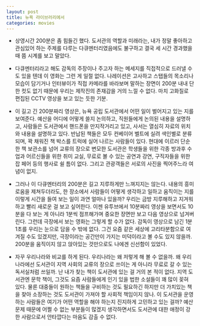 ```yaml
---
layout: post
title: 뉴욕 라이브러리에서
categories: movies
---
```


- 상영시간 200분은 좀 힘들긴 했다. 도서관의 역할과 미래라는, 내가 정말 좋아하고 관심있어 하는 주제를 다루는 다큐멘터리였음에도 불구하고 결국 세 시간 경과했을 때 쯤 시계를 보고 말았다. 

- 다큐멘터리라고 해도 감독의 주장이나 주고자 하는 메세지를 직접적으로 드러낼 수도 있을 텐데 이 영화는 그런 게 일절 없다. 나레이션은 고사하고 스탭들의 목소리나 모습이 담기거나 인터뷰이가 직접 카메라를 바라보며 말하는 장면이 200분 내내 단 한 컷도 없기 때문에 우리는 제작진의 존재감을 거의 느낄 수 없다. 마치 고화질로 편집된 CCTV 영상을 보고 있는 듯한 기분.

- 이 길고 긴 200분짜리 영상은, 뉴욕 공립 도서관에서 어떤 일이 벌어지고 있는 지를 보여준다. 예산을 어디에 어떻게 쓸지 논의하고, 직원들에게 논의된 내용을 설명하고, 사람들은 도서관에서 핸드폰을 만지작거리고 있고, 사서는 열심히 자료의 위치와 내용을 설명하고 있다. 반납된 책들은 모두 컨베이어 벨트에 실려 색인별로 분류되며, 꽉 채워진 책 박스를 트럭에 실어 나르는 사람들이 있다. 현대에 이르러 단순한 책 보관소를 넘어 교류의 장으로 변모한 도서관은 학생들을 위한 각종 방과후 수업과 어르신들을 위한 취미 교실, 무료로 볼 수 있는 공연과 강연, 구직자들을 위한 잡 페어 등의 행사로 쉴 틈이 없다. 그리고 관광객들은 서로의 사진을 찍어주느라 여념이 없지.

- 그러나 이 다큐멘터리의 200분은 길고 지루하게만 느껴지지는 않는다. 내용의 흥미로움을 제쳐두더라도, 한 장소에서 사람들이 어떻게 생각하고 일하고 움직이는 지를 이렇게 시간을 들여 보는 일이 과연 얼마나 있을까? 우리는 금방 지루해하고 지겨워하고 빨리 새로운 걸 보고 싶어한다. 이젠 유투브에서 10분짜리 영상을 보면서도 10분을 다 보는 게 아니라 1분씩 점프해가며 중요한 장면만 보고 다음 영상으로 넘겨버린다. 그런데 극장에서 보는 영화는 그렇게 할 수가 없다. 감독이 영상으로 남긴 1분 1초를 우리는 눈으로 담을 수 밖에 없다. 그건 요즘 같은 세상에 고리타분함으로 여겨질 수도 있겠지만, 극장이라는 공간만이 가지는 미덕이라고 볼 수도 있지 않을까. 200분을 움직이지 않고 앉아있는 것만으로도 나에겐 신선함이 있었다.

- 자꾸 우리나라와 비교를 하게 된다. 우리나라는 왜 저렇게 해 볼 수 없을까. 왜 우리나라에선 도서관이 지역 사회의 교류의 장으로 쓰이는 게 아니라 무료로 갈 수 있는 독서실처럼 쓰일까. 난 내가 찾는 책이 도서관에 있는 걸 거의 본 적이 없다. 지역 도서관엔 문학 책이, 그것도 요즘 사람들에게 인기 있을 법한 소설들이 꽤 많이 꽂혀 있다. 물론 대중들이 원하는 책들을 구비하는 것도 필요하긴 하지만 더 가치있는 책을 찾아 소장하는 것도 도서관이 가져야 할 사회적 책임이지 않나. 이 도서관을 운영하는 사람들은 여기가 어떤 역할을 해야 하는지 진지하게 고민하고 있는 걸까? 예산 문제 때문에 어쩔 수 없는 부분들이 많겠지 생각하면서도 도서관에 대한 애정이 강한 사람으로서 안타깝다는 마음도 감출 수 없다.